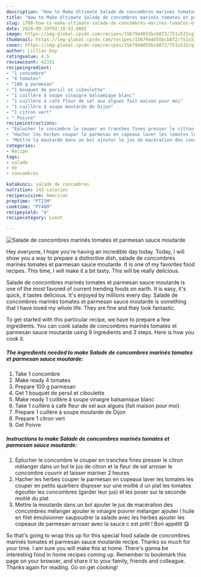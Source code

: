 ```yaml
---
description: "How to Make Ultimate Salade de concombres marinés tomates et parmesan sauce moutarde"
title: "How to Make Ultimate Salade de concombres marinés tomates et parmesan sauce moutarde"
slug: 1708-how-to-make-ultimate-salade-de-concombres-marines-tomates-et-parmesan-sauce-moutarde
date: 2020-09-19T03:18:53.080Z
image: https://img-global.cpcdn.com/recipes/1567944055bcb872/751x532cq70/salade-de-concombres-marines-tomates-et-parmesan-sauce-moutarde-photo-principale-de-la-recette.jpg
thumbnail: https://img-global.cpcdn.com/recipes/1567944055bcb872/751x532cq70/salade-de-concombres-marines-tomates-et-parmesan-sauce-moutarde-photo-principale-de-la-recette.jpg
cover: https://img-global.cpcdn.com/recipes/1567944055bcb872/751x532cq70/salade-de-concombres-marines-tomates-et-parmesan-sauce-moutarde-photo-principale-de-la-recette.jpg
author: Lillian Day
ratingvalue: 4.5
reviewcount: 42331
recipeingredient:
- "1 concombre"
- "4 tomates"
- "100 g parmesan"
- "1 bouquet de persil et ciboulette"
- "1 cuillère à soupe vinaigre balsamique blanc"
- "1 cuillère à café fleur de sel aux algues fait maison pour moi"
- "1 cuillère à soupe moutarde de Dijon"
- "1 citron vert"
- " Poivre"
recipeinstructions:
- "Éplucher le concombre le couper en tranches fines presser le citron mélanger dans un bol le jus de citron et la fleur de sel arroser le concombre couvrir et laisser mariner 2 heures"
- "Hacher les herbes couper le parmesan en copeaux laver les tomates les couper en petits quartiers disposer sur une moitié d un plat les tomates égoutter les concombres (garder leur jus) et les poser sur la seconde moitié du plat"
- "Mettre la moutarde dans un bol ajouter le jus de macération des concombres mélanger ajouter le vinaigre poivrer mélanger ajouter l huile en filet émulsionner saupoudrer la salade avec les herbes ajouter les copeaux de parmesan arroser avec la sauce c est prêt ! Bon appétit 😋"
categories:
- Recipe
tags:
- salade
- de
- concombres

katakunci: salade de concombres 
nutrition: 143 calories
recipecuisine: American
preptime: "PT23M"
cooktime: "PT46M"
recipeyield: "4"
recipecategory: Lunch

---
```



![Salade de concombres marinés tomates et parmesan sauce moutarde](https://img-global.cpcdn.com/recipes/1567944055bcb872/751x532cq70/salade-de-concombres-marines-tomates-et-parmesan-sauce-moutarde-photo-principale-de-la-recette.jpg)

Hey everyone, I hope you're having an incredible day today. Today, I will show you a way to prepare a distinctive dish, salade de concombres marinés tomates et parmesan sauce moutarde. It is one of my favorites food recipes. This time, I will make it a bit tasty. This will be really delicious.



Salade de concombres marinés tomates et parmesan sauce moutarde is one of the most favored of current trending foods on earth. It is easy, it's quick, it tastes delicious. It's enjoyed by millions every day. Salade de concombres marinés tomates et parmesan sauce moutarde is something that I have loved my whole life. They are fine and they look fantastic.


To get started with this particular recipe, we have to prepare a few ingredients. You can cook salade de concombres marinés tomates et parmesan sauce moutarde using 9 ingredients and 3 steps. Here is how you cook it.

<!--inarticleads1-->

##### The ingredients needed to make Salade de concombres marinés tomates et parmesan sauce moutarde:

1. Take 1 concombre
1. Make ready 4 tomates
1. Prepare 100 g parmesan
1. Get 1 bouquet de persil et ciboulette
1. Make ready 1 cuillère à soupe vinaigre balsamique blanc
1. Take 1 cuillère à café fleur de sel aux algues (fait maison pour moi)
1. Prepare 1 cuillère à soupe moutarde de Dijon
1. Prepare 1 citron vert
1. Get  Poivre




<!--inarticleads2-->

##### Instructions to make Salade de concombres marinés tomates et parmesan sauce moutarde:

1. Éplucher le concombre le couper en tranches fines presser le citron mélanger dans un bol le jus de citron et la fleur de sel arroser le concombre couvrir et laisser mariner 2 heures
1. Hacher les herbes couper le parmesan en copeaux laver les tomates les couper en petits quartiers disposer sur une moitié d un plat les tomates égoutter les concombres (garder leur jus) et les poser sur la seconde moitié du plat
1. Mettre la moutarde dans un bol ajouter le jus de macération des concombres mélanger ajouter le vinaigre poivrer mélanger ajouter l huile en filet émulsionner saupoudrer la salade avec les herbes ajouter les copeaux de parmesan arroser avec la sauce c est prêt ! Bon appétit 😋




So that's going to wrap this up for this special food salade de concombres marinés tomates et parmesan sauce moutarde recipe. Thanks so much for your time. I am sure you will make this at home. There's gonna be interesting food in home recipes coming up. Remember to bookmark this page on your browser, and share it to your family, friends and colleague. Thanks again for reading. Go on get cooking!
